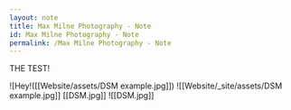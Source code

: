 ```yaml
---
layout: note
title: Max Milne Photography - Note
id: Max Milne Photography - Note
permalink: /Max Milne Photography - Note
---
```

THE TEST!

![Hey!([[Website/assets/DSM example.jpg]]) 
![[Website/_site/assets/DSM example.jpg]]
[[DSM.jpg]]
![[DSM.jpg]]